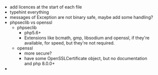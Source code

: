 
* add licences at the start of each file
* typehint everything
* messages of Exception are not binary safe, maybe add some handling?
* phpseclib vs openssl
  * phpseclib
    * php5.6+
    * Extensions like bcmath, gmp, libsodium and openssl, if they're available, for speed, but they're not required.
  * openssl
    * more secure?
    * have some OpenSSLCertificate object, but no documentation and php 8.0.0+
* 
